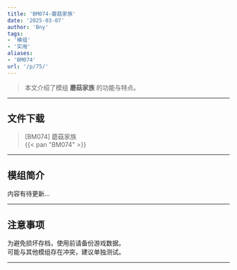 ```yaml
---
title: 'BM074-蘑菇家族'
date: '2025-03-07'
author: 'Bny'
tags:
- '模组'
- '实用'
aliases:
- 'BM074'
url: '/p/75/'
---
```


> 本文介绍了模组 **蘑菇家族** 的功能与特点。

---

## 文件下载

> [BM074] 蘑菇家族  
{{< pan "BM074" >}}  

---

## 模组简介

>  
内容有待更新...  

---

## 注意事项

>  
为避免损坏存档，使用前请备份游戏数据。  
可能与其他模组存在冲突，建议单独测试。  

---

